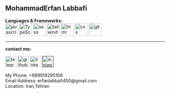 <article>
<h1>MohammadErfan Labbafi</h1>
<strong rel="nofollow">Languages & Frameworks:</strong>
<br>
 <div>
        <img
          width="40"
          height="40"
          src="https://s32.picofile.com/file/8478593326/javascript.png"
          alt="javascript"
        />
        <img
          width="40"
          height="40"
          src="https://s32.picofile.com/file/8478600426/typescript.png"
          alt="TypeScript"
        />
        <img
          width="40"
          height="40"
          src="https://s32.picofile.com/file/8478593376/sass.png"
          alt="sass"
        />
        <img
          width="40"
          height="40"
          src="https://s32.picofile.com/file/8478593384/tailwind.png"
          alt="tailwind"
        />
        <img
          width="40"
          height="40"
          src="https://s32.picofile.com/file/8478593334/html.png"
          alt="html"
        />
        <img
          width="40"
          height="40"
          src="https://s32.picofile.com/file/8478600476/css.png"
          alt="css"
        />
        <img
          width="40"
          height="40"
          src="https://s32.picofile.com/file/8478600442/giticon.png"
          alt="git"
        />
      </div> 
<hr>
<div>
 
<strong>contact me:</strong>

  <a style="text-decoration: none;" href="https://t.me/Erfan_MFD"><img
          width="35"
          height="35"
          src="https://github.com/Erfanlab/Erfanlab/blob/main/kisspng-airplane-paper-plane-computer-icons-flight-5b3c0ef643acf7.8561279215306626462772.png?raw=true"
          alt="telegram"
        />
        </a>
        <a href="https://github.com/Erfanlab" style="text-decoration: none;"><img
          width="35"
          height="35"
          src="https://github.com/Erfanlab/Erfanlab/blob/main/486f3879feff05e066add734e612f680.png?raw=true"
          alt="github"
        />
        </a>
        <a href="https://www.linkedin.com/in/mohammaderfan-labbafi-2b300b22a/" style="text-decoration: none;"><img
          width="35"
          height="35"
          src="https://github.com/Erfanlab/Erfanlab/blob/main/24b2525587a65f650404177a5afee8ae.png?raw=true"
          alt="linkedin"
        />
        </a>
        <a href="" style="text-decoration: none;"><img
          width="35"
          height="35"
          src="https://github.com/Erfanlab/Erfanlab/blob/main/kisspng-social-media-computer-icons-youtube-logo-kindred-o-goong-5ade2489853cd4.1405750615245077855458.png?raw=true"
          alt="instagram"
        />
        </a>

</div>
<tell>My Phone: +989919295106</tell></br>
<mail>Email Address: erfanlabbafi450@gmail.com</mail></br>
<addres>Location: Iran,Tehran</addres></br>
<meta name="description" content="erfanlabbafi">
<meta name="description" content="developer erfanlabbafi">
<meta name="description" content="frontend erfanlabbafi">
<meta name="description" content="labbafi">
<meta name="description" content="mohammaderfanlabbafi">
</article>
